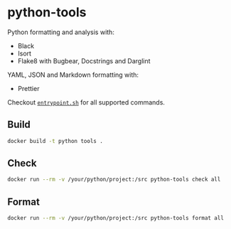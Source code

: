 # python-tools

Python formatting and analysis with:

- Black
- Isort
- Flake8 with Bugbear, Docstrings and Darglint

YAML, JSON and Markdown formatting with:

- Prettier

Checkout [`entrypoint.sh`](./entrypoint.sh) for all supported commands.

## Build

```sh
docker build -t python tools .
```

## Check

```sh
docker run --rm -v /your/python/project:/src python-tools check all
```

## Format

```sh
docker run --rm -v /your/python/project:/src python-tools format all
```
